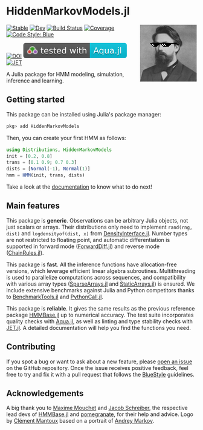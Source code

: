 # HiddenMarkovModels.jl

<img alt="HiddenMarkovModels logo" src="docs/src/assets/logo.png" width="150" height="150" align="right" />

[![Stable](https://img.shields.io/badge/docs-stable-blue.svg)](https://gdalle.github.io/HiddenMarkovModels.jl/stable/)
[![Dev](https://img.shields.io/badge/docs-dev-blue.svg)](https://gdalle.github.io/HiddenMarkovModels.jl/dev/)
[![Build Status](https://github.com/gdalle/HiddenMarkovModels.jl/actions/workflows/test.yml/badge.svg?branch=main)](https://github.com/gdalle/HiddenMarkovModels.jl/actions/workflows/test.yml?query=branch%3Amain)
[![Coverage](https://codecov.io/gh/gdalle/HiddenMarkovModels.jl/branch/main/graph/badge.svg)](https://app.codecov.io/gh/gdalle/HiddenMarkovModels.jl)
[![Code Style: Blue](https://img.shields.io/badge/code%20style-blue-4495d1.svg)](https://github.com/invenia/BlueStyle)

[![DOI](https://zenodo.org/badge/DOI/10.5281/zenodo.8128331.svg)](https://doi.org/10.5281/zenodo.8128331)
[![Aqua QA](https://raw.githubusercontent.com/JuliaTesting/Aqua.jl/master/badge.svg)](https://github.com/JuliaTesting/Aqua.jl)
[![JET](https://img.shields.io/badge/%E2%9C%88%EF%B8%8F%20tested%20with%20-%20JET.jl%20-%20red)](https://github.com/aviatesk/JET.jl)

A Julia package for HMM modeling, simulation, inference and learning.

## Getting started

This package can be installed using Julia's package manager:

```julia
pkg> add HiddenMarkovModels
```

Then, you can create your first HMM as follows:

```julia
using Distributions, HiddenMarkovModels
init = [0.2, 0.8]
trans = [0.1 0.9; 0.7 0.3]
dists = [Normal(-1), Normal(1)]
hmm = HMM(init, trans, dists)
```

Take a look at the [documentation](https://gdalle.github.io/HiddenMarkovModels.jl/stable/) to know what to do next!

## Main features

This package is **generic**.
Observations can be arbitrary Julia objects, not just scalars or arrays.
Their distributions only need to implement `rand(rng, dist)` and `logdensityof(dist, x)` from [DensityInterface.jl](https://github.com/JuliaMath/DensityInterface.jl).
Number types are not restricted to floating point, and automatic differentiation is supported in forward mode ([ForwardDiff.jl](https://github.com/JuliaDiff/ForwardDiff.jl)) and reverse mode ([ChainRules.jl](https://github.com/JuliaDiff/ChainRules.jl)).

This package is **fast**.
All the inference functions have allocation-free versions, which leverage efficient linear algebra subroutines.
Multithreading is used to parallelize computations across sequences, and compatibility with various array types ([SparseArrays.jl](https://github.com/JuliaSparse/SparseArrays.jl) and [StaticArrays.jl](https://github.com/JuliaArrays/StaticArrays.jl)) is ensured.
We include extensive benchmarks against Julia and Python competitors thanks to [BenchmarkTools.jl](https://github.com/JuliaCI/BenchmarkTools.jl) and [PythonCall.jl](https://github.com/cjdoris/PythonCall.jl).

This package is **reliable**.
It gives the same results as the previous reference package [HMMBase.jl](https://github.com/maxmouchet/HMMBase.jl) up to numerical accuracy.
The test suite incorporates quality checks with [Aqua.jl](https://github.com/JuliaTesting/Aqua.jl), as well as linting and type stability checks with [JET.jl](https://github.com/aviatesk/JET.jl).
A detailed documentation will help you find the functions you need.

## Contributing

If you spot a bug or want to ask about a new feature, please [open an issue](https://github.com/gdalle/HiddenMarkovModels.jl/issues) on the GitHub repository.
Once the issue receives positive feedback, feel free to try and fix it with a pull request that follows the [BlueStyle](https://github.com/invenia/BlueStyle) guidelines.

## Acknowledgements

A big thank you to [Maxime Mouchet](https://www.maxmouchet.com/) and [Jacob Schreiber](https://jmschrei.github.io/), the respective lead devs of [HMMBase.jl](https://github.com/maxmouchet/HMMBase.jl) and [pomegranate](https://github.com/jmschrei/pomegranate), for their help and advice.
Logo by [Clément Mantoux](https://cmantoux.github.io/) based on a portrait of [Andrey Markov](https://en.wikipedia.org/wiki/Andrey_Markov).
